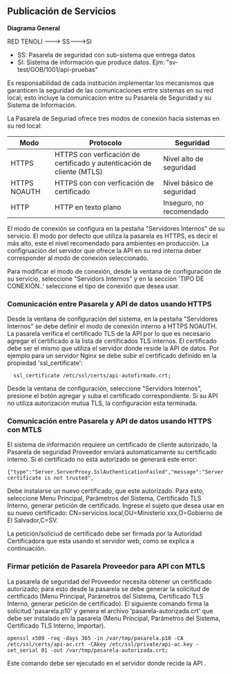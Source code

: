 ## Publicación de Servicios ##

**Diagrama General**

RED TENOLI ---> SS--->SI

* SS: Pasarela de seguridad con sub-sistema que entrega datos
* SI: Sistema de información que produce datos. Ejm: "sv-test/GOB/1001/api-pruebas"

Es responsabilidad de cada institución implementar los mecanismos que garanticen la seguridad de las comunicaciones entre sistemas en su red local; esto incluye la comunicacion entre su Pasarela de Seguridad y su Sistema de Información.  

La Pasarela de Seguriad ofrece tres modos de conexión hacia sistemas en su red local:

|Modo|Protocolo| Seguridad|
|-----|------|------|
|HTTPS| HTTPS con verficación de certificado y autenticación de cliente (MTLS)| Nivel alto de seguridad|
|HTTPS NOAUTH| HTTPS con con verficación de certificado |Nivel básico de seguridad|
|HTTP|HTTP en texto plano| Inseguro, no recomendado|

El modo de conexión se configura en la pestaña "Servidores Internos" de su servicio. El modo por defecto que utiliza la pasarela es HTTPS, es decir el más alto, este el nivel recomendado para ambientes en producción. La configruación del servidor que ofrece la API en su red interna deber corresponder al modo de conexión seleccionado.

Para modificar el modo de conexión, desde la ventana de configuración de su servicio, seleccione "Servidors Internos" y en la sección 'TIPO DE CONEXIÓN..' seleccione el tipo de conexión que desea usar.  


### Comunicación entre Pasarela y API de datos usando HTTPS ###

Desde la ventana de configuración del sistema, en la pestaña "Servidores Internos" se debe definir el modo de conexión interno a HTTPS NOAUTH. La pasarela verifica el certificado TLS de la API por lo que es necesario agregar el certificado a la lista de certificados TLS internos.  El certificado debe ser el mismo que utiliza el servidor donde reside la API de datos. Por ejemplo para un servidor Nginx se debe subir el certificado definido en la propiedad 'ssl_certificate':

```
  ssl_certificate /etc/ssl/certs/api-autofirmado.crt;
 ```
Desde la ventana de configuración, seleccione "Servidors Internos", presione el botón agregar y suba el certificado correspondiente.  Si su API no utiliza autorización mutua TLS, la configuración esta terminada.   

### Comunicación entre Pasarela y API de datos usando HTTPS con MTLS ###

El sistema de información requiere un certificado de cliente autorizado, la Pasarela de seguridad Proveedor enviará automaticamente su certificado interno. Si el certificado no está autorizado se generará este error:
```
{"type":"Server.ServerProxy.SslAuthenticationFailed","message":"Server certificate is not trusted",
```

Debe instalarse un nuevo certificado, que este autorizado. Para esto, seleccione Menu Principal, Parámetros del Sistema, Certificado TLS Interno, generar petición de certificado. Ingrese el sujeto que desea usar en su nuevo certificado: CN=servicios.local,OU=Ministerio xxx,O=Gobierno de El Salvador,C=SV. 

La petición/soliciud de certificado debe ser firmada por la Autoridad Certificadora que esta usando el servidor web, como se explica a continuación.


### Firmar petición de Pasarela Proveedor para API con MTLS ###

La pasarela de seguridad del Proveedor necesita obtener un certificado autorizado; para esto desde la pasarela se debe generar la solicitud de certificado (Menu Principal, Parámetros del Sistema, Certificado TLS Interno, generar petición de certificado). El siguiente comando firma la solicitud 'pasarela.p10' y genera el archivo 'pasarela-autorizada.crt' que debe ser instalado en la pasarela (Menu Principal, Parámetros del Sistema, Certificado TLS Interno, Importar).  

```
openssl x509 -req -days 365 -in /var/tmp/pasarela.p10 -CA /etc/ssl/certs/api-ac.crt -CAkey /etc/ssl/private/api-ac.key -set_serial 01 -out /var/tmp/pasarela-autorizada.crt;
```
Este comando debe ser ejecutado en el servidor donde recide la API .
